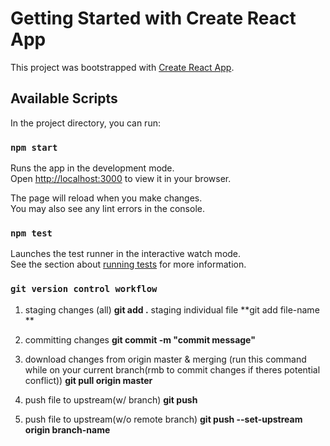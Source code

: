 # Getting Started with Create React App

This project was bootstrapped with [Create React App](https://github.com/facebook/create-react-app).

## Available Scripts

In the project directory, you can run:

### `npm start`

Runs the app in the development mode.\
Open [http://localhost:3000](http://localhost:3000) to view it in your browser.

The page will reload when you make changes.\
You may also see any lint errors in the console.

### `npm test`

Launches the test runner in the interactive watch mode.\
See the section about [running tests](https://facebook.github.io/create-react-app/docs/running-tests) for more information.


### `git version control workflow`

1. staging changes (all) 
**git add .** 
staging individual file 
**git add file-name **

2. committing changes 
**git commit -m "commit message"**

3. download changes from origin master & merging 
(run this command while on your current branch(rmb to commit changes if theres potential conflict))
**git pull origin master**


4. push file to upstream(w/ branch) 
**git push**

5. push file to upstream(w/o remote branch) 
**git push --set-upstream origin branch-name**

